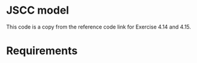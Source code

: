 # JSCC model
This code is a copy from the reference code link for Exercise 4.14 and 4.15.

# Requirements

